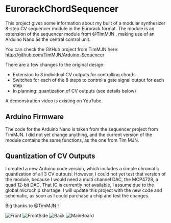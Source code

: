 # EurorackChordSequencer
This project gives some information about my built of a modular synthesizer 8-step CV sequencer module in the Eurorack format.
The module is an extension of the sequencer module from @TimMJN , making use of an Arduino Nano as the central control unit.

You can check the GitHub project from TimMJN here:
http://github.com/TimMJN/Arduino-Sequencer

There are a few changes to the original design:
- Extension to 3 individual CV outputs for controlling chords
- Switches for each of the 8 steps to control a gate signal output for each step
- In planning: quantization of CV outputs (see details below)

A demonstration video is existing on YouTube.

## Arduino Firmware
The code for the Arduino Nano is taken from the sequencer project from TimMJN.
I did not yet change anything, and the current version of the module contains the same functions, as the one from Tim MJN.

## Quantization of CV Outputs
I created a new Arduino code version, which includes a simple chromatic quantization of all 3 CV outputs.
However, I could not yet test that version of the module, because I would need a multi channel DAC, the MCP4728, a quad 12-bit DAC.
That IC is currently not available, I assume due to the global microchip shortage.
I will update this project with the new code and schematic, as soon as I could purchase a chip and test the changes.

Big thanks to @TimMJN !


![Front](https://user-images.githubusercontent.com/97026614/150731201-aff2b512-5bf7-41cf-ba18-e26e32674c4d.JPG)
![FrontSide](https://user-images.githubusercontent.com/97026614/150775298-86a71474-52ac-46d7-bc23-a0976e2a9e81.JPG)
![Back](https://user-images.githubusercontent.com/97026614/150775348-6887f31b-559f-4db2-9151-5f1113250aee.JPG)
![MainBoard](https://user-images.githubusercontent.com/97026614/150775392-d1e1c4a5-80a8-443a-8e66-608f4eda3d76.JPG)
